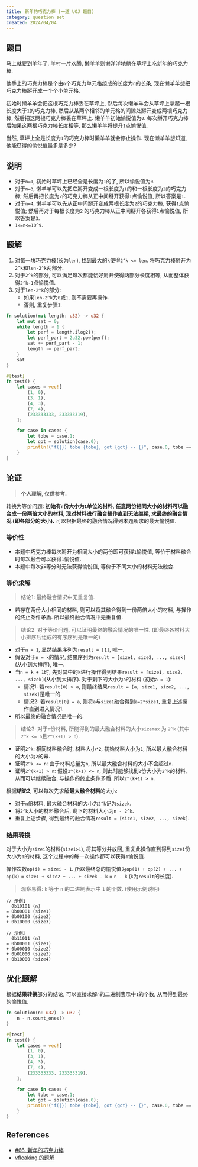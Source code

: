 ```yaml
---
title: 新年的巧克力棒 (一道 UOJ 题目)
category: question set
created: 2024/04/04
---
```


## 题目

马上就要到羊年了, 羊村一片欢腾, 懒羊羊则懒洋洋地躺在草坪上吃新年的巧克力棒.

他手上的巧克力棒是个由`n`个巧克力单元格组成的长度为`n`的长条, 现在懒羊羊想把巧克力棒掰开成一个个小单元格.

初始时懒羊羊会把这根巧克力棒丢在草坪上, 然后每次懒羊羊会从草坪上拿起一根长度大于`1`的巧克力棒, 然后从某两个相邻的单元格的间隙处掰开变成两根巧克力棒, 然后把这两根巧克力棒丢在草坪上. 懒羊羊初始愉悦值为`0`. 每次掰开巧克力棒后如果这两根巧克力棒长度相等, 那么懒羊羊将提升`1`点愉悦值.

当然, 草坪上全是长度为`1`的巧克力棒时懒羊羊就会停止操作. 现在懒羊羊想知道, 他能获得的愉悦值最多是多少?

## 说明

- 对于`n=1`, 初始时草坪上已经全是长度为`1`的了, 所以愉悦值为`0`.
- 对于`n=3`, 懒羊羊可以先把它掰开变成一根长度为`1`的和一根长度为`2`的巧克力棒; 然后再把长度为`2`的巧克力棒从正中间掰开获得`1`点愉悦值, 所以答案是`1`.
- 对于`n=4`, 懒羊羊可以先从正中间掰开变成两根长度为`2`的巧克力棒, 获得`1`点愉悦值; 然后再对于每根长度为`2` 的巧克力棒从正中间掰开各获得`1`点愉悦值, 所以答案是`3`.
- `1<=n<=10^9`.

## 题解

1. 对每一块巧克力棒(长为`len`), 找到最大的`k`使得`2^k <= len`. 将巧克力棒掰开为`2^k`和`len-2^k`两部分.
2. 对于`2^k`的部分, 可以满足每次都能恰好掰开使得两部分长度相等, 从而整体获得`2^k-1`点愉悦值.
3. 对于`len-2^k`的部分:
    - 如果`len-2^k`为`0`或`1`, 则不需要再操作.
    - 否则, 重复步骤`1`.

```rust
fn solution(mut length: u32) -> u32 {
    let mut sat = 0;
    while length > 1 {
        let perf = length.ilog2();
        let perf_part = 2u32.pow(perf);
        sat += perf_part - 1;
        length -= perf_part;
    }
    sat
}

#[test]
fn test() {
    let cases = vec![
        (1, 0),
        (3, 1),
        (4, 3),
        (7, 4),
        (233333333, 233333319),
    ];

    for case in cases {
        let tobe = case.1;
        let got = solution(case.0);
        println!("f({}) tobe {tobe}, got {got} -- {}", case.0, tobe == got);
    }
}
```

## 论证

> **个人理解, 仅供参考.**

转换为等价问题: **初始有`n`份大小为`1`单位的材料, 任意两份相同大小的材料可以融合成一份两倍大小的材料, 现对材料进行融合操作直到无法继续, 求最终的融合情况 (即各部分的大小).** 可以根据最终的融合情况得到本题所求的最大愉悦值.

### 等价性

- 本题中巧克力棒每次掰开为相同大小的两份即可获得`1`愉悦值, 等价于材料融合时每次融合可以获得`1`愉悦值.
- 本题中每次非等分时无法获得愉悦值, 等价于不同大小的材料无法融合.

### 等价求解

> 结论1: 最终融合情况中无重复值.

- 若存在两份大小相同的材料, 则可以将其融合得到一份两倍大小的材料, 与操作的终止条件矛盾. 所以最终融合情况中无重复值.

> 结论2: 对于等价问题, 可以证明最终的融合情况的唯一性. (即最终各材料大小排序后组成的有序序列是唯一的)

- 对于`n = 1`, 显然结果序列为`result = [1]`, 唯一.
- 假设对于`n = k`的情况, 结果序列为`result = [size1, size2, ..., sizek]`(从小到大排序), 唯一.
- 当`n = k + 1`时, 先对其中的`k`进行操作得到结果`result = [size1, size2, ..., sizek]`(从小到大排序). 对于剩下的大小为`a`的材料 (初始`a = 1`):
    - 情况1: 若`result[0] > a`, 则最终结果`result = [a, size1, size2, ..., sizek]`是唯一的.
    - 情况2: 若`result[0] = a`, 则将`a`与`size1`融合得到`a=2*size1`, 重复上述操作直到进入情况1.
- 所以最终的融合情况是唯一的.

> 结论3: 对于`n`份材料, 所能得到的最大融合材料的大小`sizemax` 为 `2^k` (其中`2^k <= n`且`2^(k+1) > n`).

- 证明`2^k`: 相同材料融合时, 材料大小`*2`, 初始材料大小为`1`, 所以最大融合材料的大小为`2`的幂.
- 证明`2^k <= n`: 由于材料总量为`n`, 所以最大融合材料的大小不会超过`n`.
- 证明`2^(k+1) > n`: 假设`2^(k+1) <= n`, 则此时能够找到`2`份大小为`2^k`的材料, 从而可以继续融合, 与操作的终止条件矛盾. 所以`2^(k+1) > n`.

根据**结论2**, 可以每次先求解**最大融合材料**的大小:

- 对于`n`份材料, 最大融合材料的大小为`2^k`记为`sizek`.
- 将`2^k`大小的材料融合后, 剩下的材料大小为`n - 2^k`.
- 重复上述步骤, 得到最终的融合情况`result = [size1, size2, ..., sizek]`.

### 结果转换

对于大小为`sizei`的材料(`sizei>1`), 将其等分并放回, 重复此操作直到得到`sizei`份大小为`1`的材料, 这个过程中的每一次操作都可以获得`1`愉悦值.

操作次数`op(i) = sizei - 1`. 所以最终总的愉悦值为`op(1) + op(2) + ... + op(k)` = `size1 + size2 + ... + sizek - k` = `n - k` (`k`为`result`的长度).

> 观察易得: `k` 等于 `n` 的二进制表示中 `1` 的个数. (使用示例说明)

```
// 示例1
  0b10101 (n)
= 0b00001 (size1)
+ 0b00100 (size2)
+ 0b10000 (size3)

// 示例2
  0b11011 (n)
= 0b00001 (size1)
+ 0b00010 (size2)
+ 0b01000 (size3)
+ 0b10000 (size4)
```

## 优化题解

根据**结果转换**部分的结论, 可以直接求解`n`的二进制表示中`1`的个数, 从而得到最终的愉悦值.

```rust
fn solution(n: u32) -> u32 {
    n - n.count_ones()
}

#[test]
fn test() {
    let cases = vec![
        (1, 0),
        (3, 1),
        (4, 3),
        (7, 4),
        (233333333, 233333319),
    ];

    for case in cases {
        let tobe = case.1;
        let got = solution(case.0);
        println!("f({}) tobe {tobe}, got {got} -- {}", case.0, tobe == got);
    }
}
```

## References

- [#66. 新年的巧克力棒](https://uoj.ac/problem/66)
- [vfleaking 的题解](https://vfleaking.blog.uoj.ac/blog/100)
